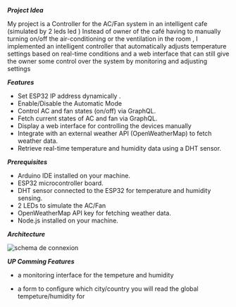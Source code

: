 ***Project Idea***


My project is a Controller for the AC/Fan system in an intelligent cafe (simulated by 2 leds led )
Instead of owner of the café having to manually turning on/off the air-conditioning  or the ventilation in the room , I implemented an intelligent controller that automatically adjusts temperature settings based on real-time conditions and a web interface that can still give the owner some control over the system by monitoring and adjusting settings






***Features***

* Set ESP32 IP address dynamically .
* Enable/Disable the Automatic Mode 
* Control AC and fan states (on/off) via GraphQL.
* Fetch current states of AC and fan via GraphQL.
* Display a web interface for controlling the devices manually
* Integrate with an external weather API (OpenWeatherMap) to fetch weather data.
* Retrieve real-time temperature and humidity data using a DHT sensor.



***Prerequisites***


* Arduino IDE installed on your machine.
* ESP32 microcontroller board.
* DHT sensor connected to the ESP32 for temperature and humidity sensing.
* 2 LEDs to simulate the AC/Fan
* OpenWeatherMap API key for fetching weather data.
* Node.js installed on your machine.



***Architecture***

![schema de connexion](https://github.com/shy-shai/IOT-projets/assets/165284030/4d5ea5aa-6a1c-482e-a733-74665521351c)





***UP Comming Features***

* a monitoring interface for the tempeture and humidity

* a form to configure which city/country you will read the global tempeture/humidity for 
